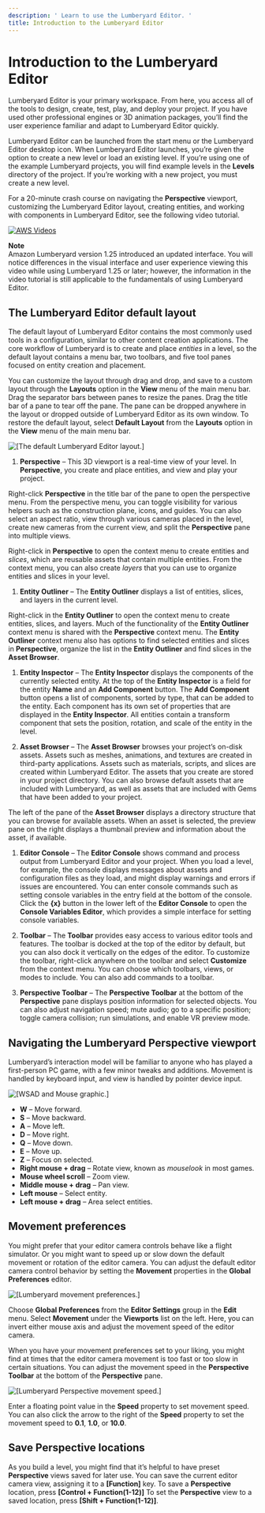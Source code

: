 ```yaml
---
description: ' Learn to use the Lumberyard Editor. '
title: Introduction to the Lumberyard Editor
---
```

# Introduction to the Lumberyard Editor<a name="wg-editor"></a>

Lumberyard Editor is your primary workspace\. From here, you access all of the tools to design, create, test, play, and deploy your project\. If you have used other professional engines or 3D animation packages, you’ll find the user experience familiar and adapt to Lumberyard Editor quickly\.

Lumberyard Editor can be launched from the start menu or the Lumberyard Editor desktop icon\. When Lumberyard Editor launches, you’re given the option to create a new level or load an existing level\. If you’re using one of the example Lumberyard projects, you will find example levels in the **Levels** directory of the project\. If you’re working with a new project, you must create a new level\.

For a 20\-minute crash course on navigating the **Perspective** viewport, customizing the Lumberyard Editor layout, creating entities, and working with components in Lumberyard Editor, see the following video tutorial\.

[![AWS Videos](https://img.youtube.com/vi/https://www.youtube.com/embed/E1NgI8urJ7o?rel=0/0.jpg)](http://www.youtube.com/watch?v=https://www.youtube.com/embed/E1NgI8urJ7o?rel=0)

**Note**  
Amazon Lumberyard version 1\.25 introduced an updated interface\. You will notice differences in the visual interface and user experience viewing this video while using Lumberyard 1\.25 or later; however, the information in the video tutorial is still applicable to the fundamentals of using Lumberyard Editor\.

## The Lumberyard Editor default layout<a name="editor-default-layout"></a>

The default layout of Lumberyard Editor contains the most commonly used tools in a configuration, similar to other content creation applications\. The core workflow of Lumberyard is to create and place *entities* in a level, so the default layout contains a menu bar, two toolbars, and five tool panes focused on entity creation and placement\.

You can customize the layout through drag and drop, and save to a custom layout through the **Layouts** option in the **View** menu of the main menu bar\. Drag the separator bars between panes to resize the panes\. Drag the title bar of a pane to tear off the pane\. The pane can be dropped anywhere in the layout or dropped outside of Lumberyard Editor as its own window\. To restore the default layout, select **Default Layout** from the **Layouts** option in the **View** menu of the main menu bar\.

![\[The default Lumberyard Editor layout.\]](/images/welcomeguide/ui-editor-labeled-1.25.png)

1.  **Perspective** – This 3D viewport is a real\-time view of your level\. In **Perspective**, you create and place entities, and view and play your project\. 

   Right\-click **Perspective** in the title bar of the pane to open the perspective menu\. From the perspective menu, you can toggle visibility for various helpers such as the construction plane, icons, and guides\. You can also select an aspect ratio, view through various cameras placed in the level, create new cameras from the current view, and split the **Perspective** pane into multiple views\.

   Right\-click in **Perspective** to open the context menu to create entities and *slices*, which are reusable assets that contain multiple entities\. From the context menu, you can also create *layers* that you can use to organize entities and slices in your level\.

1.  **Entity Outliner** – The **Entity Outliner** displays a list of entities, slices, and layers in the current level\. 

   Right\-click in the **Entity Outliner** to open the context menu to create entities, slices, and layers\. Much of the functionality of the **Entity Outliner** context menu is shared with the **Perspective** context menu\. The **Entity Outliner** context menu also has options to find selected entities and slices in **Perspective**, organize the list in the **Entity Outliner** and find slices in the **Asset Browser**\.

1.  **Entity Inspector** – The **Entity Inspector** displays the components of the currently selected entity\. At the top of the **Entity Inspector** is a field for the entity **Name** and an **Add Component** button\. The **Add Component** button opens a list of components, sorted by type, that can be added to the entity\. Each component has its own set of properties that are displayed in the **Entity Inspector**\. All entities contain a transform component that sets the position, rotation, and scale of the entity in the level\. 

1.  **Asset Browser** – The **Asset Browser** browses your project’s on\-disk assets\. Assets such as meshes, animations, and textures are created in third\-party applications\. Assets such as materials, scripts, and slices are created within Lumberyard Editor\. The assets that you create are stored in your project directory\. You can also browse default assets that are included with Lumberyard, as well as assets that are included with Gems that have been added to your project\. 

   The left of the pane of the **Asset Browser** displays a directory structure that you can browse for available assets\. When an asset is selected, the preview pane on the right displays a thumbnail preview and information about the asset, if available\.

1.  **Editor Console** – The **Editor Console** shows command and process output from Lumberyard Editor and your project\. When you load a level, for example, the console displays messages about assets and configuration files as they load, and might display warnings and errors if issues are encountered\. You can enter console commands such as setting console variables in the entry field at the bottom of the console\. Click the **\{x\}** button in the lower left of the **Editor Console** to open the **Console Variables Editor**, which provides a simple interface for setting console variables\. 

1.  **Toolbar** – The **Toolbar** provides easy access to various editor tools and features\. The toolbar is docked at the top of the editor by default, but you can also dock it vertically on the edges of the editor\. To customize the toolbar, right\-click anywhere on the toolbar and select **Customize** from the context menu\. You can choose which toolbars, views, or modes to include\. You can also add commands to a toolbar\. 

1.  **Perspective Toolbar** – The **Perspective Toolbar** at the bottom of the **Perspective** pane displays position information for selected objects\. You can also adjust navigation speed; mute audio; go to a specific position; toggle camera collision; run simulations, and enable VR preview mode\. 

## Navigating the Lumberyard Perspective viewport<a name="navigation"></a>

Lumberyard’s interaction model will be familiar to anyone who has played a first\-person PC game, with a few minor tweaks and additions\. Movement is handled by keyboard input, and view is handled by pointer device input\.

![\[WSAD and Mouse graphic.\]](/images/welcomeguide/wg-WASD.png)
+  **W** – Move forward\.
+  **S** – Move backward\.
+  **A** – Move left\.
+  **D** – Move right\.
+  **Q** – Move down\.
+  **E** – Move up\.
+  **Z** – Focus on selected\.
+  **Right mouse \+ drag** – Rotate view, known as *mouselook* in most games\.
+  **Mouse wheel scroll** – Zoom view\.
+  **Middle mouse \+ drag** – Pan view\.
+  **Left mouse** – Select entity\.
+  **Left mouse \+ drag** – Area select entities\.

## Movement preferences<a name="movement-preferences"></a>

You might prefer that your editor camera controls behave like a flight simulator\. Or you might want to speed up or slow down the default movement or rotation of the editor camera\. You can adjust the default editor camera control behavior by setting the **Movement** properties in the **Global Preferences** editor\.

![\[Lumberyard movement preferences.\]](/images/welcomeguide/ui-preferences-movement-1.25.png)

Choose **Global Preferences** from the **Editor Settings** group in the **Edit** menu\. Select **Movement** under the **Viewports** list on the left\. Here, you can invert either mouse axis and adjust the movement speed of the editor camera\.

When you have your movement preferences set to your liking, you might find at times that the editor camera movement is too fast or too slow in certain situations\. You can adjust the movement speed in the **Perspective Toolbar** at the bottom of the **Perspective** pane\.

![\[Lumberyard Perspective movement speed.\]](/images/welcomeguide/ui-camera-speed-1.25.png)

Enter a floating point value in the **Speed** property to set movement speed\. You can also click the arrow to the right of the **Speed** property to set the movement speed to **0\.1**, **1\.0**, or **10\.0**\.

## Save Perspective locations<a name="save-perspective-locations"></a>

As you build a level, you might find that it’s helpful to have preset **Perspective** views saved for later use\. You can save the current editor camera view, assigning it to a **\[Function\]** key\. To save a **Perspective** location, press **\[Control \+ Function\(1\-12\)\]** To set the **Perspective** view to a saved location, press **\[Shift \+ Function\(1\-12\)\]**\.